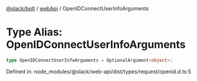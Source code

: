 [@slack/bolt](../../../../index.md) / [webApi](../index.md) / OpenIDConnectUserInfoArguments

# Type Alias: OpenIDConnectUserInfoArguments

```ts
type OpenIDConnectUserInfoArguments = OptionalArgument<object>;
```

Defined in: node\_modules/@slack/web-api/dist/types/request/openid.d.ts:5
